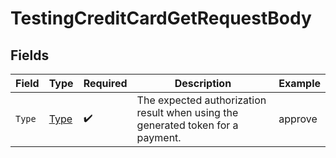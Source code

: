 # TestingCreditCardGetRequestBody


## Fields

| Field                                                                           | Type                                                                            | Required                                                                        | Description                                                                     | Example                                                                         |
| ------------------------------------------------------------------------------- | ------------------------------------------------------------------------------- | ------------------------------------------------------------------------------- | ------------------------------------------------------------------------------- | ------------------------------------------------------------------------------- |
| `Type`                                                                          | [Type](../../Models/Requests/Type.md)                                           | :heavy_check_mark:                                                              | The expected authorization result when using the generated token for a payment. | approve                                                                         |